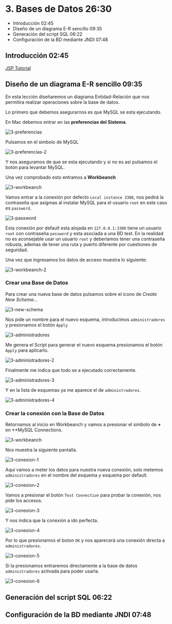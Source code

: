 # 3. Bases de Datos 26:30

* Introducción 02:45
* Diseño de un diagrama E-R sencillo 09:35
* Generación del script SQL 06:22
* Configuración de la BD mediante JNDI 07:48

## Introducción 02:45

[JSP Tutorial](https://www.tutorialspoint.com/jsp/index.htm)

## Diseño de un diagrama E-R sencillo 09:35

En esta lección diseñaremos un diagrama Entidad-Relación que nos permitira realizar operaciones sobre la base de datos. 

Lo primero que debemos asegurarnos es que MySQL se esta ejecutando. 

En Mac debemos entrar en las **preferencias del Sistema**.

![3-preferencias](images/3-preferencias.png)

Pulsamos en el simbolo de MySQL

![3-preferencias-2](images/3-preferencias-2.png)

Y nos aseguramos de que se esta ejecutando y si no es así pulsamos el botón para levantar MySQL.

Una vez comprobado esto entramos a **Workbeanch** 

![3-workbeanch](images/3-workbeanch.png)

Vamos entrar a la conexión por defecto `Local instance 3306`, nos pedirá la contraseña que asigmas al instalar MySQL para el usuario `root` en este caso es `password`.

![3-password](images/3-password.png)

Esta conexión por default esta alojada en `127.0.0.1:3306` tiene un usuario `root` con contraseña `password` y esta asociada a una BD test. En la realidad no es aconsejable usar un usuario `root` y deberiamos tener una contraseña robusta, ademas de tener una ruta y puerto diferente por cuestiones de seguridad.

Una vez que ingresamos los datos de acceso muestra lo siguiente:

![3-workbeanch-2](images/3-workbeanch-2.png)

### Crear una Base de Datos

Para crear una nueva base de datos pulsamos sobre el icono de *Create New Schema...*

![3-new-schema](images/3-new-schema.png)

Nos pide un nombre para el nuevo esquema, introducimos `administradores` y presionamos el botón `Apply`

![3-administradores](images/3-administradores.png)

Me genera el Script para generar el nuevo esquema presionamos el botón `Apply` para aplicarlo.

![3-administradores-2](images/3-administradores-2.png)

Finalmente me indica que todo se a ejecutado correctamente.

![3-administradores-3](images/3-administradores-3.png)

Y en la lista de esquemas ya me aparece el de `administradores`.

![3-administradores-4](images/3-administradores-4.png)

### Crear la conexión con la Base de Datos

Retornamos al inicio en Workbeanch y vamos a presionar el simbolo de **+** en **MySQL Connections.

![3-workbeanch](images/3-workbeanch.png)

Nos muestra la siguiente pantalla.

![3-conexion-1](images/3-conexion-1.png)

Aquí vamos a meter los datos para nuestra nueva conexión, solo metemos `administradores` en el nombre del esquema y esquema por default. 

![3-conexion-2](images/3-conexion-2.png)

Vamos a presionar el botón `Test Connection` para probar la conexión, nos pide los accesos.

![3-conexion-3](images/3-conexion-3.png)

Y nos indica que la conexión a ido perfecta.

![3-conexion-4](images/3-conexion-4.png)

Por lo que presionamos el boton `OK` y nos aparecerá una conexión directa a `administradores`.

![3-conexion-5](images/3-conexion-5.png)

Si la presionamos entraremos directamente a la base de datos `administradores` activada para poder usarla.

![3-conexion-6](images/3-conexion-6.png)







## Generación del script SQL 06:22

## Configuración de la BD mediante JNDI 07:48

